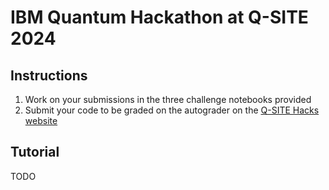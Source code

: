 # IBM Quantum Hackathon at Q-SITE 2024

## Instructions
1. Work on your submissions in the three challenge notebooks provided
2. Submit your code to be graded on the autograder on the [Q-SITE Hacks website](qsitehacks.ca)

## Tutorial
TODO